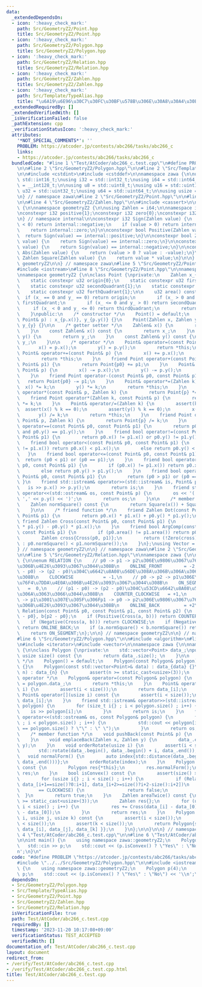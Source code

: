 ```yaml
---
data:
  _extendedDependsOn:
  - icon: ':heavy_check_mark:'
    path: Src/GeometryZ2/Point.hpp
    title: Src/GeometryZ2/Point.hpp
  - icon: ':heavy_check_mark:'
    path: Src/GeometryZ2/Polygon.hpp
    title: Src/GeometryZ2/Polygon.hpp
  - icon: ':heavy_check_mark:'
    path: Src/GeometryZ2/Relation.hpp
    title: Src/GeometryZ2/Relation.hpp
  - icon: ':heavy_check_mark:'
    path: Src/GeometryZ2/Zahlen.hpp
    title: Src/GeometryZ2/Zahlen.hpp
  - icon: ':heavy_check_mark:'
    path: Src/Template/TypeAlias.hpp
    title: "\u6A19\u6E96\u30C7\u30FC\u30BF\u578B\u306E\u30A8\u30A4\u30EA\u30A2\u30B9"
  _extendedRequiredBy: []
  _extendedVerifiedWith: []
  _isVerificationFailed: false
  _pathExtension: cpp
  _verificationStatusIcon: ':heavy_check_mark:'
  attributes:
    '*NOT_SPECIAL_COMMENTS*': ''
    PROBLEM: https://atcoder.jp/contests/abc266/tasks/abc266_c
    links:
    - https://atcoder.jp/contests/abc266/tasks/abc266_c
  bundledCode: "#line 1 \"Test/AtCoder/abc266_c.test.cpp\"\n#define PROBLEM \"https://atcoder.jp/contests/abc266/tasks/abc266_c\"\
    \n\n#line 2 \"Src/GeometryZ2/Polygon.hpp\"\n\n#line 2 \"Src/Template/TypeAlias.hpp\"\
    \n\n#include <cstdint>\n#include <cstddef>\n\nnamespace zawa {\n\nusing i16 =\
    \ std::int16_t;\nusing i32 = std::int32_t;\nusing i64 = std::int64_t;\nusing i128\
    \ = __int128_t;\n\nusing u8 = std::uint8_t;\nusing u16 = std::uint16_t;\nusing\
    \ u32 = std::uint32_t;\nusing u64 = std::uint64_t;\n\nusing usize = std::size_t;\n\
    \n} // namespace zawa\n#line 2 \"Src/GeometryZ2/Point.hpp\"\n\n#line 2 \"Src/GeometryZ2/Zahlen.hpp\"\
    \n\n#line 4 \"Src/GeometryZ2/Zahlen.hpp\"\n\n#include <cassert>\n\nnamespace zawa\
    \ {\n\nnamespace geometryZ2 {\n\nusing Zahlen = i64;\n\nnamespace internal {\n\
    \nconstexpr i32 positive{1};\nconstexpr i32 zero{0};\nconstexpr i32 negative{-1};\n\
    \n} // namespace internal\n\nconstexpr i32 Sign(Zahlen value) {\n    if (value\
    \ < 0) return internal::negative;\n    if (value > 0) return internal::positive;\n\
    \    return internal::zero;\n}\n\nconstexpr bool Positive(Zahlen value) {\n  \
    \  return Sign(value) == internal::positive;\n}\n\nconstexpr bool Zero(Zahlen\
    \ value) {\n    return Sign(value) == internal::zero;\n}\n\nconstexpr bool Negative(Zahlen\
    \ value) {\n    return Sign(value) == internal::negative;\n}\n\nconstexpr Zahlen\
    \ Abs(Zahlen value) {\n    return (value > 0 ? value : -value);\n}\n\nconstexpr\
    \ Zahlen Square(Zahlen value) {\n    return value * value;\n}\n\n} // namespace\
    \ geometryZ2\n\n} // namespace zawa\n#line 5 \"Src/GeometryZ2/Point.hpp\"\n\n\
    #include <iostream>\n#line 8 \"Src/GeometryZ2/Point.hpp\"\n\nnamespace zawa {\n\
    \nnamespace geometryZ2 {\n\nclass Point {\nprivate:\n    Zahlen x_{}, y_{};\n\
    \    static constexpr u32 origin{0};\n    static constexpr u32 firstQuadrant{1};\n\
    \    static constexpr u32 secondQuadrant{1};\n    static constexpr u32 thirdQuadrant{1};\n\
    \    static constexpr u32 forthQuadrant{1};\n\n    u32 area() const {\n      \
    \  if (x_ == 0 and y_ == 0) return origin;\n        if (x_ > 0 and y_ >= 0) return\
    \ firstQuadrant;\n        if (x_ <= 0 and y_ > 0) return secondQuadrant;\n   \
    \     if (x_ < 0 and y_ <= 0) return thirdQuadrant;\n        return forthQuadrant;\n\
    \    }\npublic:\n    /* constructor */\n    Point() = default;\n    Point(const\
    \ Point& p) : x_{p.x()}, y_{p.y()} {}\n    Point(Zahlen x, Zahlen y) : x_{x},\
    \ y_{y} {}\n\n    /* getter setter */\n    Zahlen& x() {\n        return x_;\n\
    \    }\n    const Zahlen& x() const {\n        return x_;\n    }\n    Zahlen&\
    \ y() {\n        return y_;\n    }\n    const Zahlen& y() const {\n        return\
    \ y_;\n    }\n\n    /* operator */\n    Point& operator=(const Point& p) {\n \
    \       x() = p.x();\n        y() = p.y();\n        return *this;\n    }\n   \
    \ Point& operator+=(const Point& p) {\n        x() += p.x();\n        y() += p.y();\n\
    \        return *this;\n    }\n    friend Point operator+(const Point& p0, const\
    \ Point& p1) {\n        return Point{p0} += p1;\n    }\n    Point& operator-=(const\
    \ Point& p) {\n        x() -= p.x();\n        y() -= p.y();\n        return *this;\n\
    \    }\n    friend Point operator-(const Point& p0, const Point& p1) {\n     \
    \   return Point{p0} -= p1;\n    }\n    Point& operator*=(Zahlen k) {\n      \
    \  x() *= k;\n        y() *= k;\n        return *this;\n    }\n    friend Point\
    \ operator*(const Point& p, Zahlen k) {\n        return Point{p} *= k;\n    }\n\
    \    friend Point operator*(Zahlen k, const Point& p) {\n        return Point{p}\
    \ *= k;\n    }\n    Point& operator/=(Zahlen k) {\n        assert(k);\n      \
    \  assert(x() % k == 0);\n        assert(y() % k == 0);\n        x() /= k;\n \
    \       y() /= k;\n        return *this;\n    }\n    friend Point operator/(const\
    \ Point& p, Zahlen k) {\n        return Point{p} /= k;\n    }\n    friend bool\
    \ operator==(const Point& p0, const Point& p1) {\n        return p0.x() == p1.x()\
    \ and p0.y() == p1.y();\n    }\n    friend bool operator!=(const Point& p0, const\
    \ Point& p1) {\n        return p0.x() != p1.x() or p0.y() != p1.y();\n    }\n\
    \    friend bool operator<(const Point& p0, const Point& p1) {\n        if (p0.x()\
    \ != p1.x()) return p0.x() < p1.x();\n        else return p0.y() < p1.y();\n \
    \   }\n    friend bool operator<=(const Point& p0, const Point& p1) {\n      \
    \  return (p0 < p1) or (p0 == p1);\n    }\n    friend bool operator>(const Point&\
    \ p0, const Point& p1) {\n        if (p0.x() != p1.x()) return p0.x() > p1.x();\n\
    \        else return p0.y() > p1.y();\n    }\n    friend bool operator>=(const\
    \ Point& p0, const Point& p1) {\n        return (p0 > p1) or (p0 == p1);\n   \
    \ }\n    friend std::istream& operator>>(std::istream& is, Point& p) {\n     \
    \   is >> p.x() >> p.y();\n        return is;\n    }\n    friend std::ostream&\
    \ operator<<(std::ostream& os, const Point& p) {\n        os << '(' << p.x() <<\
    \ ',' << p.y() << ')';\n        return os;\n    }\n\n    /* member function */\n\
    \    Zahlen normSquare() const {\n        return Square(x()) + Square(y());\n\
    \    }\n\n    /* friend function */\n    friend Zahlen Dot(const Point& p0, const\
    \ Point& p1) {\n        return p0.x() * p1.x() + p0.y() * p1.y();\n    }\n   \
    \ friend Zahlen Cross(const Point& p0, const Point& p1) {\n        return p0.x()\
    \ * p1.y() - p0.y() * p1.x();\n    }\n    friend bool ArgComp(const Point& p0,\
    \ const Point& p1) {\n        if (p0.area() != p1.area()) return p0.area() < p1.area();\n\
    \        Zahlen cross{Cross(p0, p1)};\n        return (!Zero(cross) ? Positive(cross)\
    \ : p0.normSquare() < p1.normSquare());\n    }\n};\nusing Vector = Point;\n\n\
    } // namespace geometryZ2\n\n} // namespace zawa\n#line 2 \"Src/GeometryZ2/Relation.hpp\"\
    \n\n#line 5 \"Src/GeometryZ2/Relation.hpp\"\n\nnamespace zawa {\n\nnamespace geometryZ2\
    \ {\n\nenum RELATION {\n    // p0 -> p1 -> p2\u306E\u9806\u3067\u76F4\u7DDA\u4E0A\
    \u306B\u4E26\u3093\u3067\u3044\u308B\n    ONLINE_FRONT        = -2,\n    // (p1\
    \ - p0) -> (p2 - p0)\u304C\u6642\u8A08\u56DE\u308A\u306B\u306A\u3063\u3066\u3044\
    \u308B\n    CLOCKWISE           = -1,\n    // p0 -> p2 -> p1\u306E\u9806\u3067\
    \u76F4\u7DDA\u4E0A\u306B\u4E26\u3093\u3067\u3044\u308B\n    ON_SEGMENT       \
    \   =  0,\n    // (p1 - p0) -> (p2 - p0)\u304C\u53CD\u6642\u8A08\u56DE\u308A\u306B\
    \u306A\u3063\u3066\u3044\u308B\n    COUNTER_CLOCKWISE   = +1,\n    // p2 -> p0\
    \ -> p1\u3001\u307E\u305F\u306Fp1 -> p0 -> p2\u306E\u9806\u3067\u76F4\u7DDA\u4E0A\
    \u306B\u4E26\u3093\u3067\u3044\u308B\n    ONLINE_BACK         = +2\n};\n\nRELATION\
    \ Relation(const Point& p0, const Point& p1, const Point& p2) {\n    Point a{p1\
    \ - p0}, b{p2 - p0};\n    if (Positive(Cross(a, b))) return COUNTER_CLOCKWISE;\n\
    \    if (Negative(Cross(a, b))) return CLOCKWISE;\n    if (Negative(Dot(a, b)))\
    \ return ONLINE_BACK;\n    if (a.normSquare() < b.normSquare()) return ONLINE_FRONT;\n\
    \    return ON_SEGMENT;\n};\n\n} // namespace geometryZ2\n\n} // namespace zawa\n\
    #line 6 \"Src/GeometryZ2/Polygon.hpp\"\n\n#include <algorithm>\n#line 9 \"Src/GeometryZ2/Polygon.hpp\"\
    \n#include <iterator>\n#include <vector>\n\nnamespace zawa {\n\nnamespace geometryZ2\
    \ {\n\nclass Polygon {\nprivate:\n    std::vector<Point> data_;\npublic:\n   \
    \ usize size() const {\n        return data_.size(); \n    }\n\n    /* constructor\
    \ */\n    Polygon() = default;\n    Polygon(const Polygon& polygon) : data_{polygon.data_}\
    \ {}\n    Polygon(const std::vector<Point>& data) : data_{data} {}\n    Polygon(usize\
    \ n) : data_{n} {\n        assert(n >= static_cast<usize>(3));\n    }\n\n    /*\
    \ operator */\n    Polygon& operator=(const Polygon& polygon) {\n        data_\
    \ = polygon.data_;\n        return *this;\n    }\n    Point& operator[](usize\
    \ i) {\n        assert(i < size());\n        return data_[i];\n    }\n    const\
    \ Point& operator[](usize i) const {\n        assert(i < size());\n        return\
    \ data_[i];\n    }\n    friend std::istream& operator>>(std::istream& is, Polygon&\
    \ polygon) {\n        for (size_t i{} ; i < polygon.size() ; i++) {\n        \
    \    is >> polygon[i];\n        }\n        return is;\n    }\n    friend std::ostream&\
    \ operator<<(std::ostream& os, const Polygon& polygon) {\n        for (usize i{}\
    \ ; i < polygon.size() ; i++) {\n            std::cout << polygon[i] << (i + 1\
    \ == polygon.size() ? \"\" : \" \");\n        }\n        return os;\n    }\n\n\
    \    /* member function */\n    void pushBack(const Point& p) {\n        data_.push_back(p);\n\
    \    }\n    void emplaceBack(Zahlen x, Zahlen y) {\n        data_.emplace_back(x,\
    \ y);\n    }\n    void orderRotate(usize i) {\n        assert(i < size());\n \
    \       std::rotate(data_.begin(), data_.begin() + i, data_.end());\n    }\n \
    \   void normalForm() {\n        auto index{std::distance(data_.begin(), std::min_element(data_.begin(),\
    \ data_.end()))};\n        orderRotate(index);\n    }\n    Polygon normalFormed()\
    \ const {\n        Polygon res{*this};\n        res.normalForm();\n        return\
    \ res;\n    }\n    bool isConvex() const {\n        assert(size() >= static_cast<usize>(3));\n\
    \        for (usize i{} ; i < size() ; i++) {\n            if (Relation(data_[i],\
    \ data_[i+1==size()?0:i+1], data_[i+2>=size()?i+2-size():i+2])\n             \
    \       == CLOCKWISE) {\n                return false;\n            }\n      \
    \  }\n        return true;\n    }\n    Zahlen areaTwice() const {\n        assert(size()\
    \ >= static_cast<usize>(3));\n        Zahlen res{};\n        for (usize i{1} ;\
    \ i < size() ; i++) {\n            res += Cross(data_[i] - data_[0], data_[i+1==size()?0:i+1]\
    \ - data_[0]);\n        }\n        return res;\n    }\n    Polygon subtriangle(usize\
    \ i, usize j, usize k) const {\n        assert(i < size());\n        assert(j\
    \ < size());\n        assert(k < size());\n        return Polygon{std::vector<Point>{\
    \ data_[i], data_[j], data_[k] }};\n    }\n};\n\n}\n\n} // namespace zawa\n#line\
    \ 4 \"Test/AtCoder/abc266_c.test.cpp\"\n\n#line 6 \"Test/AtCoder/abc266_c.test.cpp\"\
    \n\nint main() {\n    using namespace zawa::geometryZ2;\n    Polygon p(4);\n \
    \   std::cin >> p;\n    std::cout << (p.isConvex() ? \"Yes\" : \"No\") << '\\\
    n';\n}\n"
  code: "#define PROBLEM \"https://atcoder.jp/contests/abc266/tasks/abc266_c\"\n\n\
    #include \"../../Src/GeometryZ2/Polygon.hpp\"\n\n#include <iostream>\n\nint main()\
    \ {\n    using namespace zawa::geometryZ2;\n    Polygon p(4);\n    std::cin >>\
    \ p;\n    std::cout << (p.isConvex() ? \"Yes\" : \"No\") << '\\n';\n}\n"
  dependsOn:
  - Src/GeometryZ2/Polygon.hpp
  - Src/Template/TypeAlias.hpp
  - Src/GeometryZ2/Point.hpp
  - Src/GeometryZ2/Zahlen.hpp
  - Src/GeometryZ2/Relation.hpp
  isVerificationFile: true
  path: Test/AtCoder/abc266_c.test.cpp
  requiredBy: []
  timestamp: '2023-11-20 10:17:08+09:00'
  verificationStatus: TEST_ACCEPTED
  verifiedWith: []
documentation_of: Test/AtCoder/abc266_c.test.cpp
layout: document
redirect_from:
- /verify/Test/AtCoder/abc266_c.test.cpp
- /verify/Test/AtCoder/abc266_c.test.cpp.html
title: Test/AtCoder/abc266_c.test.cpp
---
```

